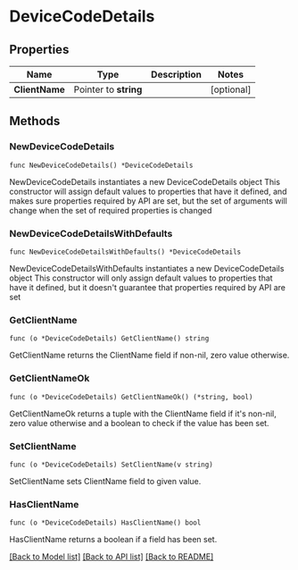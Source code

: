 # DeviceCodeDetails

## Properties

Name | Type | Description | Notes
------------ | ------------- | ------------- | -------------
**ClientName** | Pointer to **string** |  | [optional] 

## Methods

### NewDeviceCodeDetails

`func NewDeviceCodeDetails() *DeviceCodeDetails`

NewDeviceCodeDetails instantiates a new DeviceCodeDetails object
This constructor will assign default values to properties that have it defined,
and makes sure properties required by API are set, but the set of arguments
will change when the set of required properties is changed

### NewDeviceCodeDetailsWithDefaults

`func NewDeviceCodeDetailsWithDefaults() *DeviceCodeDetails`

NewDeviceCodeDetailsWithDefaults instantiates a new DeviceCodeDetails object
This constructor will only assign default values to properties that have it defined,
but it doesn't guarantee that properties required by API are set

### GetClientName

`func (o *DeviceCodeDetails) GetClientName() string`

GetClientName returns the ClientName field if non-nil, zero value otherwise.

### GetClientNameOk

`func (o *DeviceCodeDetails) GetClientNameOk() (*string, bool)`

GetClientNameOk returns a tuple with the ClientName field if it's non-nil, zero value otherwise
and a boolean to check if the value has been set.

### SetClientName

`func (o *DeviceCodeDetails) SetClientName(v string)`

SetClientName sets ClientName field to given value.

### HasClientName

`func (o *DeviceCodeDetails) HasClientName() bool`

HasClientName returns a boolean if a field has been set.


[[Back to Model list]](../README.md#documentation-for-models) [[Back to API list]](../README.md#documentation-for-api-endpoints) [[Back to README]](../README.md)


